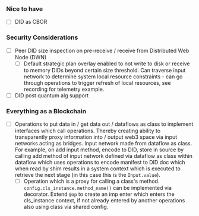 ### Nice to have

- [ ] DID as CBOR

### Security Considerations

- [ ] Peer DID size inspection on pre-receive / receive from Distributed Web Node (DWN)
  - [ ] Default strategic plan overlay enabled to not write to disk or receive to memory DIDs beyond certain size threshold. Can traverse input network to determine system local resource constraints - can go through operations to trigger refresh of local resources, see recording for telemetry example.
- [ ] DID post quantum alg support

### Everything as a Blockchain

- [ ] Operations to put data in / get data out / dataflows as class to implement interfaces which call operations. Thereby creating ability to transparently proxy information into / output web3 space via input networks acting as bridges. Input network made from dataflow as class. For example, on add input method, encode to DID, store in source by calling add method of input network defined via dataflow as class within dataflow which uses operations to encode manifest to DID doc which when read by shim results in a system context which is executed to retrieve the next stage (in this case this is the `Input.value`).
  - [ ] Operation which is a proxy for calling a class's method. `config.cls_instance.method_name()` can be implemented via decorator. Extend `@op` to create an imp enter which enters the cls_instance context, if not already entered by another operations also using class via shared config.
